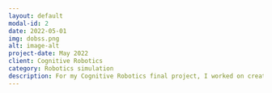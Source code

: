 ```yaml
---
layout: default
modal-id: 2
date: 2022-05-01
img: dobss.png
alt: image-alt
project-date: May 2022
client: Cognitive Robotics
category: Robotics simulation
description: For my Cognitive Robotics final project, I worked on creating simulations of multi-agent systems whose aim was to patrol a house. We use game theory, and specifically Stackerlberg games to frame our project, and solved for the optimal policies using a Decomposed Optimized Bayesian Stackelberg Solver (DOBSS). <br /> <br /> With Bayesian Stackelberg games we can frame a patrolling scenario as a solvable problem. Normally, those who are patrolling are at a direct disadvantage compared to those who are trying to attack, since they have to make their move first and they can be observed. However, this exact scenario can be framed as a Stackelberg game where the leader is the security doing patrol and the follower is an attacker. While accounting for possible attacker types, the optimal policy for the leader is solved with DOBSS. For games where number of valuables, length of patrol, or number of attacker types remains under 5, the game is solved on average under .10 seconds. <a href="[https://drive.google.com/file/d/1yy3qu5ZV0Gq50lFzti3XBtpbyGrl9Egc/view?usp=share_link](https://drive.google.com/file/d/1yy3qu5ZV0Gq50lFzti3XBtpbyGrl9Egc/view?usp=share_link)" target="_blank">See the full report here!</a>
---
```


